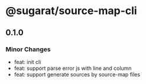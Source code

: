 # @sugarat/source-map-cli

## 0.1.0

### Minor Changes

- feat: init cli
- feat: support parse error js with line and column
- feat: support generate sources by source-map files
